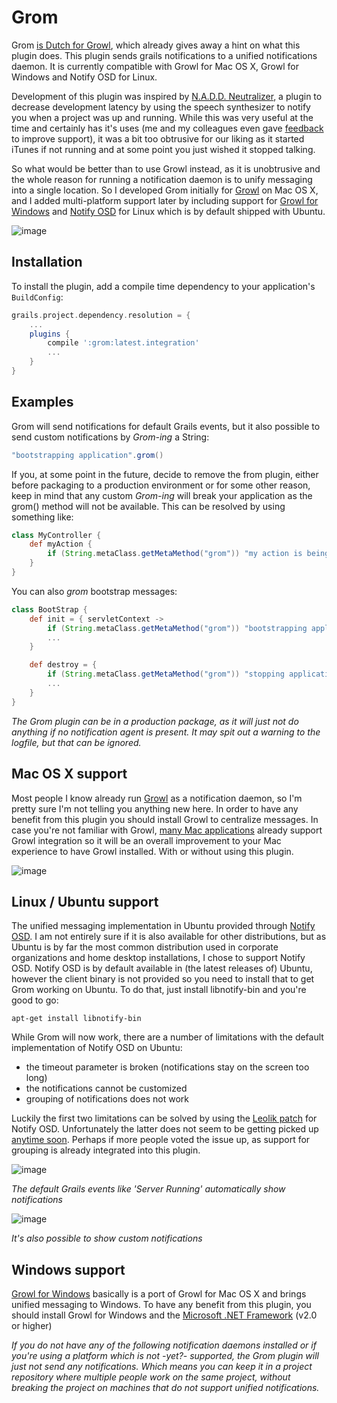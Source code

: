 # Grom
Grom [is Dutch for Growl](http://www.mijnwoordenboek.nl/werkwoord/grommen), which already gives away a hint on what this plugin does. This plugin sends grails notifications to a unified notifications daemon. It is currently compatible with Growl for Mac OS X, Growl for Windows and Notify OSD for Linux.

Development of this plugin was inspired by [N.A.D.D. Neutralizer](http://www.grails.org/plugin/nadd-neutralizer), a plugin to decrease development latency by using the speech synthesizer to notify you when a project was up and running. While this was very useful at the time and certainly has it's uses (me and my colleagues even gave [feedback](http://phatness.com/2010/04/nadd-neutralizer/) to improve support), it was a bit too obtrusive for our  liking as it started iTunes if not running and at some point you just wished it stopped talking.

So what would be better than to use Growl instead, as it is unobtrusive and the whole reason for running a notification daemon is to unify messaging into a single location. So I developed Grom initially for [Growl](http://growl.info/) on Mac OS X, and I added multi-platform support later by including support for [Growl for Windows](http://www.growlforwindows.com) and [Notify OSD](https://wiki.ubuntu.com/NotifyOSD) for Linux which is by default shipped with Ubuntu.

![image](https://dl.dropbox.com/s/uivr3y8ra8v11v3/grom-mac-multiple.jpg?dl=1)

## Installation
To install the plugin, add a compile time dependency to your application's ```BuildConfig```:

```groovy
grails.project.dependency.resolution = {
	...
	plugins {
		compile ':grom:latest.integration'
		...
	}
}
```

## Examples
Grom will send notifications for default Grails events, but it also possible to send custom notifications by *Grom-ing* a String:

```groovy
"bootstrapping application".grom()
```

If you, at some point in the future, decide to remove the from plugin, either before packaging to a production environment or for some other reason, keep in mind that any custom *Grom-ing* will break your application as the grom() method will not be available. This can be resolved by using something like:

```groovy
class MyController {
	def myAction {
		if (String.metaClass.getMetaMethod("grom")) "my action is being called".grom()
	}
}
```

You can also *grom* bootstrap messages:

```groovy
class BootStrap {
	def init = { servletContext ->
		if (String.metaClass.getMetaMethod("grom")) "bootstrapping application".grom()
		...
	}

	def destroy = {
		if (String.metaClass.getMetaMethod("grom")) "stopping application...".grom()
		...
	}
} 
```

*The Grom plugin can be in a production package, as it will just not do anything if no notification agent is present. It may spit out a warning to the logfile, but that can be ignored.*

## Mac OS X support
Most people I know already run [Growl](http://growl.info/) as a notification daemon, so I'm pretty sure I'm not telling you anything new here. In order to have any benefit from this plugin you should install Growl to centralize messages. In case you're not familiar with Growl, [many Mac applications](http://growl.info/applications.php) already support Growl integration so it will be an overall improvement to your Mac experience to have Growl installed. With or without using this plugin.

![image](https://dl.dropbox.com/s/mdingf3s7mpblqx/grom-mac.jpg?dl=1)

## Linux / Ubuntu support
The unified messaging implementation in Ubuntu provided through [Notify OSD](https://wiki.ubuntu.com/NotifyOSD). I am not entirely sure if it is also available for other distributions, but as Ubuntu is by far the most common distribution used in corporate organizations and home desktop installations, I chose to support Notify OSD. Notify OSD is by default available in (the latest releases of) Ubuntu, however the client binary is not provided so you need to install that to get Grom working on Ubuntu. To do that, just install libnotify-bin and you're good to go:

```
apt-get install libnotify-bin
```

While Grom will now work, there are a number of limitations with the default implementation of Notify OSD on Ubuntu:
* the timeout parameter is broken (notifications stay on the screen too long)
* the notifications cannot be customized
* grouping of notifications does not work

Luckily the first two limitations can be solved by using the [Leolik patch](http://www.webupd8.org/2010/05/finally-easy-way-to-customize-notify.html) for Notify OSD. Unfortunately the latter does not seem to be getting picked up [anytime soon](https://bugs.launchpad.net/ubuntu/+source/notify-osd/+bug/434913). Perhaps if more people voted the issue up, as support for grouping is already integrated into this plugin.

![image](https://dl.dropbox.com/s/4tlgyf7a06dyljq/grom-linux.jpg?dl=1)

*The default Grails events like 'Server Running' automatically show notifications*

![image](https://dl.dropbox.com/s/uivr3y8ra8v11v3/grom-mac-multiple.jpg?dl=1)

*It's also possible to show custom notifications*

## Windows support
[Growl for Windows](http://www.growlforwindows.com) basically is a port of Growl for Mac OS X and brings unified messaging to Windows. To have any benefit from this plugin, you should install Growl for Windows and the [Microsoft .NET Framework](http://msdn.microsoft.com/en-us/netframework) (v2.0 or higher)

*If you do not have any of the following notification daemons installed or if you're using a platform which is not -yet?- supported, the Grom plugin will just not send any notifications. Which means you can keep it in a project repository where multiple people work on the same project, without breaking the project on machines that do not support unified notifications.*
